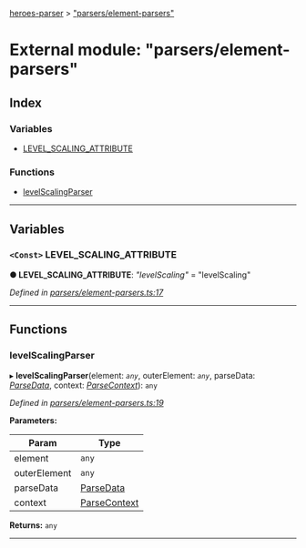 [heroes-parser](../README.md) > ["parsers/element-parsers"](../modules/_parsers_element_parsers_.md)

# External module: "parsers/element-parsers"

## Index

### Variables

* [LEVEL_SCALING_ATTRIBUTE](_parsers_element_parsers_.md#level_scaling_attribute)

### Functions

* [levelScalingParser](_parsers_element_parsers_.md#levelscalingparser)

---

## Variables

<a id="level_scaling_attribute"></a>

### `<Const>` LEVEL_SCALING_ATTRIBUTE

**● LEVEL_SCALING_ATTRIBUTE**: *"levelScaling"* = "levelScaling"

*Defined in [parsers/element-parsers.ts:17](https://github.com/joeistas/heroes-parser/blob/ad5aa01/src/parsers/element-parsers.ts#L17)*

___

## Functions

<a id="levelscalingparser"></a>

###  levelScalingParser

▸ **levelScalingParser**(element: *`any`*, outerElement: *`any`*, parseData: *[ParseData](../interfaces/_parse_data_.parsedata.md)*, context: *[ParseContext](../interfaces/_parsers_index_.parsecontext.md)*): `any`

*Defined in [parsers/element-parsers.ts:19](https://github.com/joeistas/heroes-parser/blob/ad5aa01/src/parsers/element-parsers.ts#L19)*

**Parameters:**

| Param | Type |
| ------ | ------ |
| element | `any` |
| outerElement | `any` |
| parseData | [ParseData](../interfaces/_parse_data_.parsedata.md) |
| context | [ParseContext](../interfaces/_parsers_index_.parsecontext.md) |

**Returns:** `any`

___

